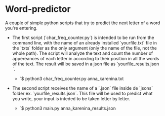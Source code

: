 # Word-predictor

A couple of simple python scripts that try to predict the next letter of a word you're entering.

- The first script (´char_freq_counter.py´) is intended to be run from the command line, with the name of an already installed ´yourfile.txt´ file in the ´txts´ folder as the only argument (only the name of the file, not the whole path). The script will analyze the text and count the number of appereances of each letter in according to their position in all the words of the text. The result will be saved in a json file as ´yourfile_results.json´.
	- ´$ python3 char_freq_counter.py anna_karenina.txt

- The second script receives the name of a ´.json´ file inside de ´jsons´ folder ex. ´yourfile_results json´. This file will be used to predict what you write, your input is inteded to be taken letter by letter.
	- ´$ python3 main.py anna_karenina_results.json 

